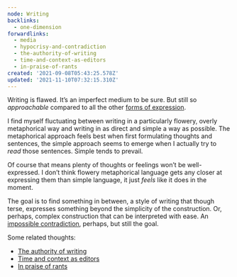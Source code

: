 ```yaml
---
node: Writing
backlinks:
  - one-dimension
forwardlinks:
  - media
  - hypocrisy-and-contradiction
  - the-authority-of-writing
  - time-and-context-as-editors
  - in-praise-of-rants
created: '2021-09-08T05:43:25.578Z'
updated: '2021-11-10T07:32:15.310Z'
---
```


Writing is flawed. It’s an imperfect medium to be sure. But still so _approachable_ compared to all the other [forms of expression](media.md).

I find myself fluctuating between writing in a particularly flowery, overly metaphorical way and writing in as direct and simple a way as possible. The metaphorical approach feels best when first formulating thoughts and sentences, the simple approach seems to emerge when I actually try to _read_ those sentences. Simple tends to prevail.

Of course that means plenty of thoughts or feelings won’t be well-expressed. I don’t think flowery metaphorical language gets any closer at expressing them than simple language, it just _feels_ like it does in the moment.

The goal is to find something in between, a style of writing that though terse, expresses something beyond the simplicity of the construction. Or, perhaps, complex construction that can be interpreted with ease. An [impossible contradiction](hypocrisy-and-contradiction.md), perhaps, but still the goal.

Some related thoughts: 

- [The authority of writing](the-authority-of-writing.md)
- [Time and context as editors](time-and-context-as-editors.md)
- [In praise of rants](in-praise-of-rants.md)

